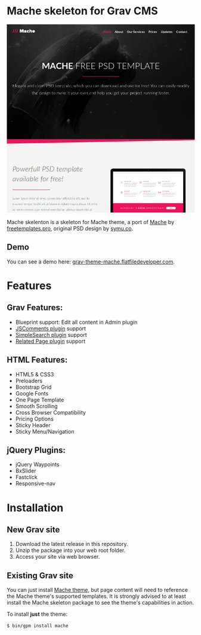 # Mache skeleton for Grav CMS

![Mache Theme screenshot](screenshot.jpg)

Mache skelenton is a skeleton for Mache theme, a port of [Mache](https://freetemplates.pro/downloads/mache-html-template-for-business/) by [freetemplates.pro](https://freetemplates.pro/), original PSD design by [symu.co](https://symu.co/freebies/templates-4/mache-psd-template/).

## Demo

You can see a demo here: [grav-theme-mache.flatfiledeveloper.com](https://grav-theme-mache.flatfiledeveloper.com).

# Features

## Grav Features:
 * Blueprint support: Edit all content in Admin plugin
 * [JSComments plugin](https://github.com/sommerregen/grav-plugin-jscomments) support
 * [SimpleSearch plugin](https://github.com/getgrav/grav-plugin-simplesearch) support
 * [Related Page plugin](https://github.com/getgrav/grav-plugin-relatedpages) support

## HTML Features:

 * HTML5 & CSS3
 * Preloaders
 * Bootstrap Grid
 * Google Fonts
 * One Page Template
 * Smooth Scrolling
 * Cross Browser Compatibility
 * Pricing Options
 * Sticky Header
 * Sticky Menu/Navigation

## jQuery Plugins:

 * jQuery Waypoints
 * BxSlider
 * Fastclick
 * Responsive-nav

# Installation

## New Grav site

1. Download the latest release in this repository.
2. Unzip the package into your web root folder.
3. Access your site via web browser.

## Existing Grav site

You can just install [Mache theme](https://github.com/tranduyhung/grav-theme-mache), but page content will need to reference the Mache theme's supported templates. It is strongly advised to at least install the Mache skeleton package to see the theme's capabilities in action.

To install  **just** the theme:

```
$ bin/gpm install mache
```


